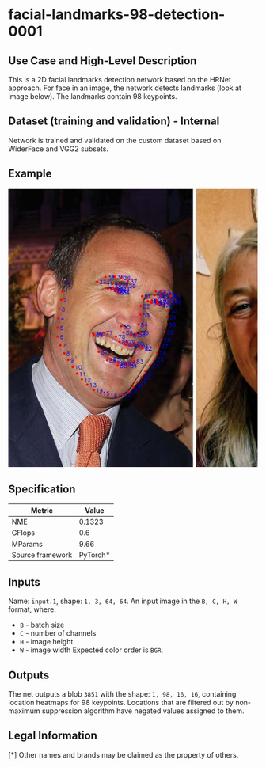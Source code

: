 # facial-landmarks-98-detection-0001

## Use Case and High-Level Description

This is a 2D facial landmarks detection network based on the HRNet approach.
For face in an image, the network detects landmarks (look at image below).
The landmarks contain 98 keypoints.

## Dataset (training and validation) - Internal

Network is trained and validated on the custom dataset based on WiderFace and VGG2 subsets.

## Example

![](./assets/facial-landmarks-98-detection-0001_1.jpg)

## Specification

| Metric                          | Value                                     |
|---------------------------------|-------------------------------------------|
| NME                             | 0.1323                                    |
| GFlops                          | 0.6                                       |
| MParams                         | 9.66                                      |
| Source framework                | PyTorch\*                                 |


## Inputs

Name: `input.1`, shape: `1, 3, 64, 64`. An input image in the `B, C, H, W` format, where:

- `B` - batch size
- `C` - number of channels
- `H` - image height
- `W` - image width
Expected color order is `BGR`.

## Outputs

The net outputs a blob `3851` with the shape: `1, 98, 16, 16`, containing location heatmaps for 98 keypoints. Locations that are filtered out by non-maximum suppression algorithm have negated values assigned to them.

## Legal Information
[*] Other names and brands may be claimed as the property of others.
